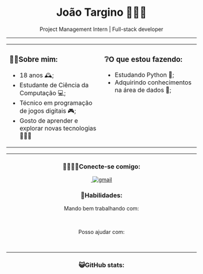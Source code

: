 <div align="center">
  <h1 style="font-size: 2em;"><b>João Targino 👨🏻‍💻</b></h1>
  <p>Project Management Intern | Full-stack developer</p>
</div>

<hr>

<div align="center">
<table style="border: none; width: 100%;">
  <tr>
    <td style="width: 50%; vertical-align: top;">
      <div>
        <h3>☝🏼Sobre mim:</h3>
        <ul>
          <li>18 anos 🕰️;</li>
          <li>Estudante de Ciência da Computação 💻;</li>
          <li>Técnico em programação de jogos digitais 🎮;</li>
          <li>Gosto de aprender e explorar novas tecnologias 👨🏼‍🎓</li>
        </ul>
      </div>
    </td>
    <td style="width: 50%; vertical-align: top;">
      <div>
        <h3>❔O que estou fazendo:</h3>
        <ul>
          <li>Estudando Python 🐍;</li>
          <li>Adquirindo conhecimentos na área de dados 🎲;</li>
        </ul>
      </div>
    </td>
  </tr>
</table>



</div>

<hr>

<div align="center">
  <h3>🫱🏽‍🫲🏾Conecte-se comigo:</h3>
  <a href="https://www.linkedin.com/in/joão-targino/">
    <img
      src="https://img.shields.io/badge/linkedin-%230077B5.svg?style=for-the-badge&logo=linkedin&logoColor=white&color=%232b5060"
      alt="" />
  </a>
  <a target="_blank" href="mailto:joaotarginodev@gmail.com">
    <img
      src="https://img.shields.io/badge/Gmail-D14836?style=for-the-badge&logo=gmail&logoColor=white&color=%232b5060"
      alt="gmail" />
  </a>
</div>

<div align="center">
  <h3>🧩Habilidades:</h3>
  <p>Mando bem trabalhando com:</p>
  <img
    src="https://img.shields.io/badge/javascript-%23323330.svg?style=for-the-badge&logo=javascript&logoColor=white&color=%232b5060"
    alt="">
  <img
    src="https://img.shields.io/badge/react-%2320232a.svg?style=for-the-badge&logo=react&logoColor=white&color=%232b5060"
    alt="">
  <img
    src="https://img.shields.io/badge/node.js-6DA55F?style=for-the-badge&logo=node.js&logoColor=white&color=%232b5060"
    alt="">
  <img
    src="https://img.shields.io/badge/express.js-%23404d59.svg?style=for-the-badge&logo=express&logoColor=white&color=%232b5060"
    alt="">
  <img
    src="https://img.shields.io/badge/Sequelize-52B0E7?style=for-the-badge&logo=Sequelize&logoColor=white&color=%232b5060"
    alt="">
  <img
    src="https://img.shields.io/badge/mysql-4479A1.svg?style=for-the-badge&logo=mysql&logoColor=white&color=%232b5060"
    alt="">
  <img
    src="https://img.shields.io/badge/postgres-%23316192.svg?style=for-the-badge&logo=postgresql&logoColor=white&color=%232b5060"
    alt="">
  <img
    src="https://img.shields.io/badge/tailwindcss-%2338B2AC.svg?style=for-the-badge&logo=tailwind-css&logoColor=white&color=%232b5060"
    alt="">
  <br>
  <p>Posso ajudar com: </p>
  <img
    src="https://img.shields.io/badge/java-%23ED8B00.svg?style=for-the-badge&logo=openjdk&logoColor=white&color=%232b5060"
    alt="">
  <img
    src="https://img.shields.io/badge/typescript-%23007ACC.svg?style=for-the-badge&logo=typescript&logoColor=white&color=%232b5060"
    alt="">
  <img
    src="https://img.shields.io/badge/python-3670A0?style=for-the-badge&logo=python&logoColor=white&color=%232b5060"
    alt="">
  <img
    src="https://img.shields.io/badge/Linux-FCC624?style=for-the-badge&logo=linux&logoColor=white&color=%232b5060"
    alt="">
  <img
    src="https://img.shields.io/badge/unity-%23000000.svg?style=for-the-badge&logo=unity&logoColor=white&color=%232b5060"
    alt="">
  <img
    src="https://img.shields.io/badge/figma-%23F24E1E.svg?style=for-the-badge&logo=figma&logoColor=white&color=%232b5060"
    alt="">
  <img
    src="https://img.shields.io/badge/bootstrap-%238511FA.svg?style=for-the-badge&logo=bootstrap&logoColor=white&color=%232b5060"
    alt="">
</div>

<hr>

<div align="center">
  <h3>😺GitHub stats:</h3>
  <img src="https://komarev.com/ghpvc/?username=SirTargino&style=for-the-badge" alt="">
  <div>
        <img
        src="https://github-readme-stats.vercel.app/api/top-langs/?username=SirTargino&theme=blue_navy&hide_border=false&include_all_commits=false&count_private=false&layout=donut"
        alt="">

  </div>
  <div>
    <img
    src="https://github-readme-stats.vercel.app/api?username=SirTargino&theme=blue_navy&hide_border=false&include_all_commits=false&count_private=false"
    alt="">
          <img
        src="https://github-readme-streak-stats.herokuapp.com/?user=SirTargino&theme=blue_navy&hide_border=false"
        alt="">
  </div>
</div>
